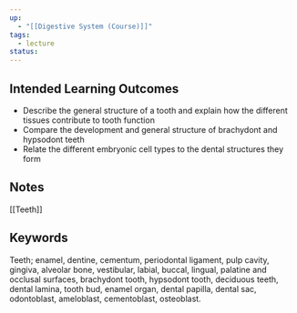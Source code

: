 ```yaml
---
up:
  - "[[Digestive System (Course)]]"
tags:
  - lecture
status: 
---
```

## Intended Learning Outcomes
- Describe the general structure of a tooth and explain how the different tissues contribute to tooth function
- Compare the development and general structure of brachydont and hypsodont teeth
- Relate the different embryonic cell types to the dental structures they form

## Notes

[[Teeth]]
## Keywords
Teeth; enamel, dentine, cementum, periodontal ligament, pulp cavity, gingiva, alveolar bone, vestibular, labial, buccal, lingual, palatine and occlusal surfaces, brachydont tooth, hypsodont tooth, deciduous teeth, dental lamina, tooth bud, enamel organ, dental papilla, dental sac, odontoblast, ameloblast, cementoblast, osteoblast.

 